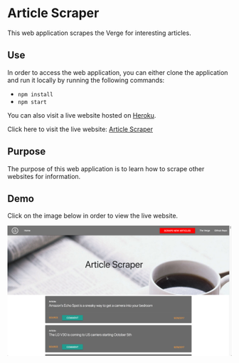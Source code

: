 # Article Scraper

This web application scrapes the Verge for interesting articles.

## Use

In order to access the web application, you can either clone the application and run it locally by running the following commands:

* `npm install`
* `npm start`

You can also visit a live website hosted on [Heroku](https://www.heroku.com).

Click here to visit the live website: [Article Scraper](https://article-scraper-dkim.herokuapp.com/)

## Purpose

The purpose of this web application is to learn how to scrape other websites for information.

## Demo

Click on the image below in order to view the live website.

[![demo](/screenshots/article-scraper.png)](https://article-scraper-dkim.herokuapp.com/)
